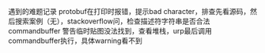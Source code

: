 遇到的难题记录
protobuf在打印时报错，提示bad character，排查先看源码，然后搜索案例（无），stackoverflow问，检查描述符字符串是否合法
commandbuffer 警告临时贴图没法找到，查看堆栈，urp最后调用commandbuffer执行，具体warning看不到 
